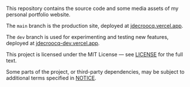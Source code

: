 This repository contains the source code and some media assets of my personal portfolio website.

The `main` branch is the production site, deployed at [jdecroocq.vercel.app](https://jdecroocq.vercel.app/).

The `dev` branch is used for experimenting and testing new features, deployed at [jdecroocq-dev.vercel.app](https://jdecroocq-dev.vercel.app/).


This project is licensed under the MIT License — see [LICENSE](./LICENSE) for the full text.

Some parts of the project, or third-party dependencies, may be subject to additional terms specified in [NOTICE](./NOTICE).
